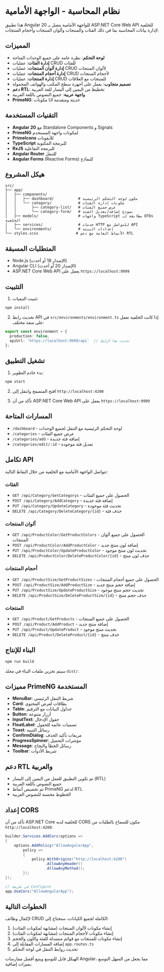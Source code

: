 # نظام المحاسبة - الواجهة الأمامية

هذا تطبيق Angular 20 للواجهة الأمامية يتصل بـ ASP.NET Core Web API للخلفية لإدارة بيانات المحاسبة بما في ذلك الفئات والمنتجات وألوان المنتجات وأحجام المنتجات.

## المميزات

- **لوحة التحكم**: نظرة عامة على جميع الوحدات المتاحة
- **إدارة الفئات**: عمليات CRUD للفئات
- **إدارة ألوان المنتجات**: عمليات CRUD لألوان المنتجات
- **إدارة أحجام المنتجات**: عمليات CRUD لأحجام المنتجات
- **إدارة المنتجات**: عمليات CRUD للمنتجات مع العلاقات
- **تصميم متجاوب**: يعمل على أجهزة سطح المكتب والهواتف المحمولة
- **دعم RTL**: تخطيط من اليمين إلى اليسار للغة العربية
- **واجهة عربية**: جميع النصوص باللغة العربية
- **PrimeNG**: مكونات UI حديثة ومتقدمة

## التقنيات المستخدمة

- **Angular 20** مع Standalone Components و Signals
- **PrimeNG** لمكونات واجهة المستخدم
- **PrimeIcons** للأيقونات
- **TypeScript** للبرمجة المكتوبة
- **RxJS** للبرمجة التفاعلية
- **Angular Router** للتنقل
- **Angular Forms** (Reactive Forms) للنماذج

## هيكل المشروع

```
src/
├── app/
│   ├── components/
│   │   ├── dashboard/           # مكون لوحة التحكم الرئيسية
│   │   └── category/            # مكونات إدارة الفئات
│   │       ├── category-list/   # عرض جميع الفئات
│   │       └── category-form/   # نموذج إضافة/تعديل الفئة
│   ├── models/                  # واجهات TypeScript مطابقة لـ DTOs الخلفية
│   ├── services/                # خدمات HTTP للتواصل مع API
│   └── environments/            # إعدادات البيئة
└── styles.scss                 # الأنماط العامة مع دعم RTL
```

## المتطلبات المسبقة

- Node.js (الإصدار 18 أو أحدث)
- Angular CLI (الإصدار 20 أو أحدث)
- ASP.NET Core Web API يعمل على `https://localhost:9999`

## التثبيت

1. تثبيت التبعيات:
```bash
npm install
```

2. تحديث رابط API في `src/environments/environment.ts` إذا كانت الخلفية تعمل على منفذ مختلف:
```typescript
export const environment = {
  production: false,
  apiUrl: 'https://localhost:9999/api'  // تحديث هذا الرابط
};
```

## تشغيل التطبيق

1. بدء خادم التطوير:
```bash
npm start
```

2. افتح المتصفح وانتقل إلى `http://localhost:4200`

3. تأكد من أن ASP.NET Core Web API يعمل على `https://localhost:9999`

## المسارات المتاحة

- `/dashboard` - لوحة التحكم الرئيسية مع التنقل لجميع الوحدات
- `/categories` - عرض جميع الفئات
- `/categories/add` - إضافة فئة جديدة
- `/categories/edit/:id` - تعديل فئة موجودة

## تكامل API

تتواصل الواجهة الأمامية مع الخلفية من خلال النقاط التالية:

### الفئات
- `GET /api/Category/GetCategorys` - الحصول على جميع الفئات
- `POST /api/Category/AddCategory` - إضافة فئة جديدة
- `PUT /api/Category/UpdateCategory` - تحديث فئة موجودة
- `DELETE /api/Category/DeleteCategory/{id}` - حذف فئة

### ألوان المنتجات
- `GET /api/ProductColor/GetProductColors` - الحصول على جميع ألوان المنتجات
- `POST /api/ProductColor/AddProductColor` - إضافة لون منتج جديد
- `PUT /api/ProductColor/UpdateProductColor` - تحديث لون منتج موجود
- `DELETE /api/ProductColor/DeleteProductColor/{id}` - حذف لون منتج

### أحجام المنتجات
- `GET /api/ProductSize/GetProductSizes` - الحصول على جميع أحجام المنتجات
- `POST /api/ProductSize/AddProductSize` - إضافة حجم منتج جديد
- `PUT /api/ProductSize/UpdateProductSize` - تحديث حجم منتج موجود
- `DELETE /api/ProductSize/DeleteProductSize/{id}` - حذف حجم منتج

### المنتجات
- `GET /api/Product/GetProducts` - الحصول على جميع المنتجات
- `POST /api/Product/AddProduct` - إضافة منتج جديد
- `PUT /api/Product/UpdateProduct` - تحديث منتج موجود
- `DELETE /api/Product/DeleteProduct/{id}` - حذف منتج

## البناء للإنتاج

```bash
npm run build
```

سيتم تخزين ملفات البناء في مجلد `dist/`.

## مميزات PrimeNG المستخدمة

- **MenuBar**: شريط التنقل الرئيسي
- **Card**: بطاقات لعرض المحتوى
- **Table**: جداول البيانات مع الترقيم
- **Button**: أزرار متنوعة
- **InputText**: حقول الإدخال
- **FloatLabel**: تسميات عائمة للحقول
- **Toast**: رسائل التنبيه
- **ConfirmDialog**: مربعات تأكيد الحذف
- **ProgressSpinner**: مؤشرات التحميل
- **Message**: رسائل الخطأ والنجاح
- **Toolbar**: شريط الأدوات

## دعم RTL والعربية

- تم تكوين التطبيق للعمل من اليمين إلى اليسار (RTL)
- جميع النصوص باللغة العربية
- تم تخصيص أنماط PrimeNG لدعم RTL
- الخطوط محسنة للنصوص العربية

## إعداد CORS

تأكد من أن ASP.NET Core للخلفية لديه CORS مكون للسماح بالطلبات من `http://localhost:4200`:

```csharp
builder.Services.AddCors(options =>
{
    options.AddPolicy("AllowAngularApp",
        policy =>
        {
            policy.WithOrigins("http://localhost:4200")
                  .AllowAnyHeader()
                  .AllowAnyMethod();
        });
});

// في طريقة Configure
app.UseCors("AllowAngularApp");
```

## الخطوات التالية

لإكمال وظائف CRUD الكاملة لجميع الكيانات، ستحتاج إلى:

1. إنشاء مكونات لألوان المنتجات (مشابهة لمكونات الفئات)
2. إنشاء مكونات لأحجام المنتجات (مشابهة لمكونات الفئات)
3. إنشاء مكونات للمنتجات مع قوائم منسدلة للفئة واللون والحجم
4. إضافة المسارات المقابلة إلى `app.routes.ts`
5. تحديث روابط التنقل في لوحة التحكم

الهيكل قابل للتوسع ويتبع أفضل ممارسات Angular، مما يجعل من السهل التوسع بميزات إضافية.
